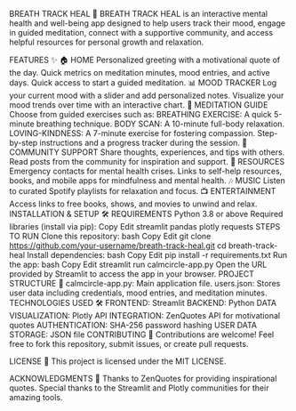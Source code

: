 BREATH TRACK HEAL 🌸
BREATH TRACK HEAL is an interactive mental health and well-being app designed to help users track their mood, engage in guided meditation, connect with a supportive community, and access helpful resources for personal growth and relaxation.

FEATURES ✨
🏠 HOME
Personalized greeting with a motivational quote of the day.
Quick metrics on meditation minutes, mood entries, and active days.
Quick access to start a guided meditation.
📊 MOOD TRACKER
Log your current mood with a slider and add personalized notes.
Visualize your mood trends over time with an interactive chart.
🧘 MEDITATION GUIDE
Choose from guided exercises such as:
BREATHING EXERCISE: A quick 5-minute breathing technique.
BODY SCAN: A 10-minute full-body relaxation.
LOVING-KINDNESS: A 7-minute exercise for fostering compassion.
Step-by-step instructions and a progress tracker during the session.
👥 COMMUNITY SUPPORT
Share thoughts, experiences, and tips with others.
Read posts from the community for inspiration and support.
🎯 RESOURCES
Emergency contacts for mental health crises.
Links to self-help resources, books, and mobile apps for mindfulness and mental health.
🎶 MUSIC
Listen to curated Spotify playlists for relaxation and focus.
📺 ENTERTAINMENT
Access links to free books, shows, and movies to unwind and relax.
INSTALLATION & SETUP 🛠️
REQUIREMENTS
Python 3.8 or above
Required libraries (install via pip):
Copy
Edit
streamlit
pandas
plotly
requests
STEPS TO RUN
Clone this repository:
bash
Copy
Edit
git clone https://github.com/your-username/breath-track-heal.git
cd breath-track-heal
Install dependencies:
bash
Copy
Edit
pip install -r requirements.txt
Run the app:
bash
Copy
Edit
streamlit run calmcircle-app.py
Open the URL provided by Streamlit to access the app in your browser.
PROJECT STRUCTURE 📂
calmcircle-app.py: Main application file.
users.json: Stores user data including credentials, mood entries, and meditation minutes.
TECHNOLOGIES USED 🛠️
FRONTEND: Streamlit
BACKEND: Python
DATA VISUALIZATION: Plotly
API INTEGRATION: ZenQuotes API for motivational quotes
AUTHENTICATION: SHA-256 password hashing
USER DATA STORAGE: JSON file
CONTRIBUTING 🤝
Contributions are welcome! Feel free to fork this repository, submit issues, or create pull requests.

LICENSE 📜
This project is licensed under the MIT LICENSE.

ACKNOWLEDGMENTS 🙏
Thanks to ZenQuotes for providing inspirational quotes.
Special thanks to the Streamlit and Plotly communities for their amazing tools.

